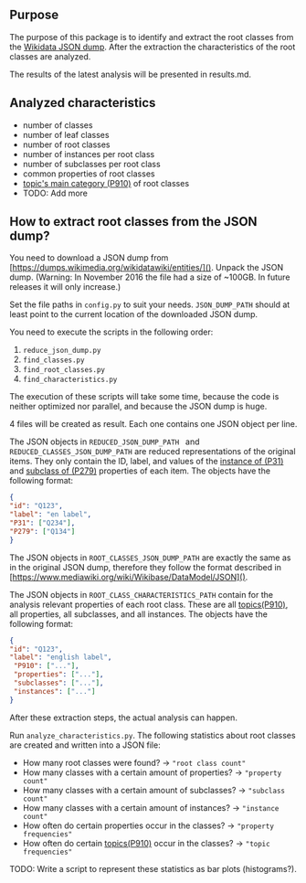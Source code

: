 ## Purpose
The purpose of this package is to identify and extract the root classes
from the [Wikidata JSON dump](https://dumps.wikimedia.org/wikidatawiki/entities/).
After the extraction the characteristics of the root classes are analyzed.

The results of the latest analysis will be presented in results.md.

## Analyzed characteristics
* number of classes
* number of leaf classes
* number of root classes
* number of instances per root class
* number of subclasses per root class
* common properties of root classes
* [topic's main category (P910)](https://www.wikidata.org/wiki/Property:P910]) of root classes
* TODO: Add more

## How to extract root classes from the JSON dump?
You need to download a JSON dump from [https://dumps.wikimedia.org/wikidatawiki/entities/]().
Unpack the JSON dump. (Warning: In November 2016 the file had a size of ~100GB.
In future releases it will only increase.)

Set the file paths in `config.py` to suit your needs.
`JSON_DUMP_PATH`  should at least point to the current location
of the downloaded JSON dump.

You need to execute the scripts in the following order:

1. `reduce_json_dump.py`
2. `find_classes.py`
3. `find_root_classes.py`
4. `find_characteristics.py`

The execution of these scripts will take some time, because the code
is neither optimized nor parallel, and because the JSON dump is huge.

4 files will be created as result. Each one contains one JSON object per line.

The JSON objects in `REDUCED_JSON_DUMP_PATH ` and `REDUCED_CLASSES_JSON_DUMP_PATH`
are reduced representations of the original items. They only contain the ID, label,
and values of the [instance of (P31)](https://www.wikidata.org/wiki/Property:P31)
and [subclass of (P279)](https://www.wikidata.org/wiki/Property:P279) properties of each item.
The objects have the following format:
```json
{
"id": "Q123",
"label": "en label",
"P31": ["Q234"],
"P279": ["Q134"]
}
```

The JSON objects in `ROOT_CLASSES_JSON_DUMP_PATH` are exactly the same
as in the original JSON dump, therefore they follow the format described
in [https://www.mediawiki.org/wiki/Wikibase/DataModel/JSON]().

The JSON objects in `ROOT_CLASS_CHARACTERISTICS_PATH` contain for
the analysis relevant properties of each root class. These are 
all [topics(P910)](https://www.wikidata.org/wiki/Property:P910),
all properties, all subclasses, and all instances.
The objects have the following format:
```json
{
"id": "Q123",
"label": "english label",
 "P910": ["..."],
 "properties": ["..."],
 "subclasses": ["..."],
 "instances": ["..."]
}
```

After these extraction steps, the actual analysis can happen.

Run `analyze_characteristics.py`. The following statistics about root classes are created
and written into a JSON file:

* How many root classes were found? -> `"root class count"`
* How many classes with a certain amount of properties? -> `"property count"`
* How many classes with a certain amount of subclasses? -> `"subclass count"`
* How many classes with a certain amount of instances? -> `"instance count"`
* How often do certain properties occur in the classes? -> `"property frequencies"`
* How often do certain [topics(P910)](https://www.wikidata.org/wiki/Property:P910) occur in the classes? 
-> `"topic frequencies"`

TODO: Write a script to represent these statistics as bar plots (histograms?).


